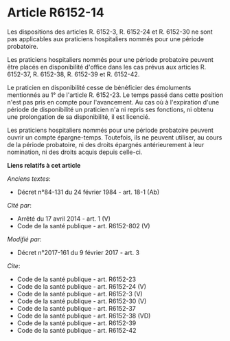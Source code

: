 # Article R6152-14

Les dispositions des articles R. 6152-3, R. 6152-24 et R. 6152-30 ne sont pas applicables aux praticiens hospitaliers nommés
pour une période probatoire. 

Les praticiens hospitaliers nommés pour une période probatoire peuvent être placés en disponibilité d'office dans les cas
prévus aux articles R. 6152-37, R. 6152-38, R. 6152-39 et R. 6152-42. 

Le praticien en disponibilité cesse de bénéficier des émoluments mentionnés au 1° de l'article R. 6152-23. Le temps passé
dans cette position n'est pas pris en compte pour l'avancement. Au cas où à l'expiration d'une période de disponibilité un
praticien n'a ni repris ses fonctions, ni obtenu une prolongation de sa disponibilité, il est licencié. 

Les praticiens hospitaliers nommés pour une période probatoire peuvent ouvrir un compte épargne-temps. Toutefois, ils ne
peuvent utiliser, au cours de la période probatoire, ni des droits épargnés antérieurement à leur nomination, ni des droits
acquis depuis celle-ci.

**Liens relatifs à cet article**

_Anciens textes_:

  - Décret n°84-131 du 24 février 1984 - art. 18-1 (Ab)

_Cité par_:

  - Arrêté du 17 avril 2014 - art. 1 (V)
  - Code de la santé publique - art. R6152-802 (V)

_Modifié par_:

  - Décret n°2017-161 du 9 février 2017 - art. 3

_Cite_:

  - Code de la santé publique - art. R6152-23
  - Code de la santé publique - art. R6152-24 (V)
  - Code de la santé publique - art. R6152-3 (V)
  - Code de la santé publique - art. R6152-30 (V)
  - Code de la santé publique - art. R6152-37
  - Code de la santé publique - art. R6152-38 (VD)
  - Code de la santé publique - art. R6152-39
  - Code de la santé publique - art. R6152-42
